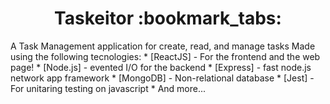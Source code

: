 <h1 align="center">Taskeitor :bookmark_tabs: </h1>
  A Task Management application for create, read, and manage tasks 
 Made using the following tecnologies: 
 * [ReactJS] - For the frontend and the web page!
 * [Node.js] - evented I/O for the backend
 * [Express] - fast node.js network app framework 
 * [MongoDB] - Non-relational database
 * [Jest] - For unitaring testing on javascript
 * And more...
 
 [Node.js]: <http://nodejs.org>
 [Express]: <http://expressjs.com>
 [ReactJs]: <https://reactjs.org>
 [Express]: <https://expressjs.com/>
 [MongoDB]: <https://www.mongodb.com/>
 [Jest]: <https://jestjs.io/>
